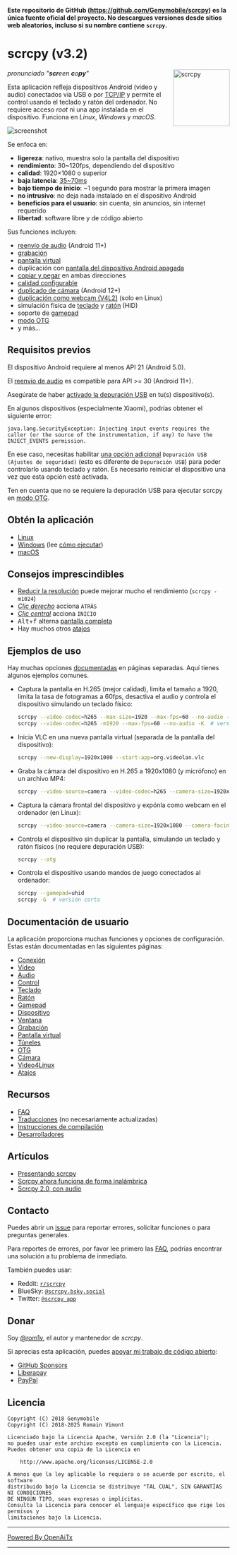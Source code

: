 **Este repositorio de GitHub (<https://github.com/Genymobile/scrcpy>) es la única fuente oficial
del proyecto. No descargues versiones desde sitios web aleatorios, incluso si
su nombre contiene `scrcpy`.**

# scrcpy (v3.2)

<img src="app/data/icon.svg" width="128" height="128" alt="scrcpy" align="right" />

_pronunciado "**scr**een **c**o**py**"_

Esta aplicación refleja dispositivos Android (video y audio) conectados vía USB o
por [TCP/IP](doc/connection.md#tcpip-wireless) y permite el control usando el
teclado y ratón del ordenador. No requiere acceso _root_ ni una app instalada
en el dispositivo. Funciona en _Linux_, _Windows_ y _macOS_.

![screenshot](assets/screenshot-debian-600.jpg)

Se enfoca en:

 - **ligereza**: nativo, muestra solo la pantalla del dispositivo
 - **rendimiento**: 30~120fps, dependiendo del dispositivo
 - **calidad**: 1920×1080 o superior
 - **baja latencia**: [35~70ms][lowlatency]
 - **bajo tiempo de inicio**: ~1 segundo para mostrar la primera imagen
 - **no intrusivo**: no deja nada instalado en el dispositivo Android
 - **beneficios para el usuario**: sin cuenta, sin anuncios, sin internet requerido
 - **libertad**: software libre y de código abierto

[lowlatency]: https://github.com/Genymobile/scrcpy/pull/646

Sus funciones incluyen:
 - [reenvío de audio](doc/audio.md) (Android 11+)
 - [grabación](doc/recording.md)
 - [pantalla virtual](doc/virtual_display.md)
 - duplicación con [pantalla del dispositivo Android apagada](doc/device.md#turn-screen-off)
 - [copiar y pegar](doc/control.md#copy-paste) en ambas direcciones
 - [calidad configurable](doc/video.md)
 - [duplicado de cámara](doc/camera.md) (Android 12+)
 - [duplicación como webcam (V4L2)](doc/v4l2.md) (solo en Linux)
 - simulación física de [teclado][hid-keyboard] y [ratón][hid-mouse] (HID)
 - soporte de [gamepad](doc/gamepad.md)
 - [modo OTG](doc/otg.md)
 - y más…

[hid-keyboard]: doc/keyboard.md#physical-keyboard-simulation
[hid-mouse]: doc/mouse.md#physical-mouse-simulation

## Requisitos previos

El dispositivo Android requiere al menos API 21 (Android 5.0).

El [reenvío de audio](doc/audio.md) es compatible para API >= 30 (Android 11+).

Asegúrate de haber [activado la depuración USB][enable-adb] en tu(s) dispositivo(s).

[enable-adb]: https://developer.android.com/studio/debug/dev-options#enable

En algunos dispositivos (especialmente Xiaomi), podrías obtener el siguiente error:

```
java.lang.SecurityException: Injecting input events requires the caller (or the source of the instrumentation, if any) to have the INJECT_EVENTS permission.
```

En ese caso, necesitas habilitar [una opción adicional][control] `Depuración USB
(Ajustes de seguridad)` (esto es diferente de `Depuración USB`) para poder
controlarlo usando teclado y ratón. Es necesario reiniciar el dispositivo una vez
que esta opción esté activada.

[control]: https://github.com/Genymobile/scrcpy/issues/70#issuecomment-373286323

Ten en cuenta que no se requiere la depuración USB para ejecutar scrcpy en [modo OTG](doc/otg.md).


## Obtén la aplicación

 - [Linux](doc/linux.md)
 - [Windows](doc/windows.md) (lee [cómo ejecutar](doc/windows.md#run))
 - [macOS](doc/macos.md)


## Consejos imprescindibles

 - [Reducir la resolución](doc/video.md#size) puede mejorar mucho el rendimiento
   (`scrcpy -m1024`)
 - [_Clic derecho_](doc/mouse.md#mouse-bindings) acciona `ATRÁS`
 - [_Clic central_](doc/mouse.md#mouse-bindings) acciona `INICIO`
 - <kbd>Alt</kbd>+<kbd>f</kbd> alterna [pantalla completa](doc/window.md#fullscreen)
 - Hay muchos otros [atajos](doc/shortcuts.md)


## Ejemplos de uso

Hay muchas opciones [documentadas](#user-documentation) en páginas separadas.
Aquí tienes algunos ejemplos comunes.

 - Captura la pantalla en H.265 (mejor calidad), limita el tamaño a 1920, limita
   la tasa de fotogramas a 60fps, desactiva el audio y controla el dispositivo
   simulando un teclado físico:

    ```bash
    scrcpy --video-codec=h265 --max-size=1920 --max-fps=60 --no-audio --keyboard=uhid
    scrcpy --video-codec=h265 -m1920 --max-fps=60 --no-audio -K  # versión corta
    ```

 - Inicia VLC en una nueva pantalla virtual (separada de la pantalla del dispositivo):

    ```bash
    scrcpy --new-display=1920x1080 --start-app=org.videolan.vlc
    ```

 - Graba la cámara del dispositivo en H.265 a 1920x1080 (y micrófono) en un archivo MP4:

    ```bash
    scrcpy --video-source=camera --video-codec=h265 --camera-size=1920x1080 --record=file.mp4
    ```

 - Captura la cámara frontal del dispositivo y expónla como webcam en el ordenador (en
   Linux):

    ```bash
    scrcpy --video-source=camera --camera-size=1920x1080 --camera-facing=front --v4l2-sink=/dev/video2 --no-playback
    ```

 - Controla el dispositivo sin duplicar la pantalla, simulando un teclado y ratón físicos
   (no requiere depuración USB):

    ```bash
    scrcpy --otg
    ```

 - Controla el dispositivo usando mandos de juego conectados al ordenador:

    ```bash
    scrcpy --gamepad=uhid
    scrcpy -G  # versión corta
    ```

## Documentación de usuario

La aplicación proporciona muchas funciones y opciones de configuración. Estas están
documentadas en las siguientes páginas:

 - [Conexión](doc/connection.md)
 - [Vídeo](doc/video.md)
 - [Audio](doc/audio.md)
 - [Control](doc/control.md)
 - [Teclado](doc/keyboard.md)
 - [Ratón](doc/mouse.md)
 - [Gamepad](doc/gamepad.md)
 - [Dispositivo](doc/device.md)
 - [Ventana](doc/window.md)
 - [Grabación](doc/recording.md)
 - [Pantalla virtual](doc/virtual_display.md)
 - [Túneles](doc/tunnels.md)
 - [OTG](doc/otg.md)
 - [Cámara](doc/camera.md)
 - [Video4Linux](doc/v4l2.md)
 - [Atajos](doc/shortcuts.md)


## Recursos

 - [FAQ](FAQ.md)
 - [Traducciones][wiki] (no necesariamente actualizadas)
 - [Instrucciones de compilación](doc/build.md)
 - [Desarrolladores](doc/develop.md)

[wiki]: https://github.com/Genymobile/scrcpy/wiki


## Artículos

- [Presentando scrcpy][article-intro]
- [Scrcpy ahora funciona de forma inalámbrica][article-tcpip]
- [Scrcpy 2.0, con audio][article-scrcpy2]

[article-intro]: https://blog.rom1v.com/2018/03/introducing-scrcpy/
[article-tcpip]: https://www.genymotion.com/blog/open-source-project-scrcpy-now-works-wirelessly/
[article-scrcpy2]: https://blog.rom1v.com/2023/03/scrcpy-2-0-with-audio/

## Contacto

Puedes abrir un [issue] para reportar errores, solicitar funciones o para preguntas generales.

Para reportes de errores, por favor lee primero las [FAQ](FAQ.md), podrías encontrar
una solución a tu problema de inmediato.

[issue]: https://github.com/Genymobile/scrcpy/issues

También puedes usar:

 - Reddit: [`r/scrcpy`](https://www.reddit.com/r/scrcpy)
 - BlueSky: [`@scrcpy.bsky.social`](https://bsky.app/profile/scrcpy.bsky.social)
 - Twitter: [`@scrcpy_app`](https://twitter.com/scrcpy_app)


## Donar

Soy [@rom1v](https://github.com/rom1v), el autor y mantenedor de _scrcpy_.

Si aprecias esta aplicación, puedes [apoyar mi trabajo de código abierto][donate]:
 - [GitHub Sponsors](https://github.com/sponsors/rom1v)
 - [Liberapay](https://liberapay.com/rom1v/)
 - [PayPal](https://paypal.me/rom2v)

[donate]: https://blog.rom1v.com/about/#support-my-open-source-work

## Licencia

    Copyright (C) 2018 Genymobile
    Copyright (C) 2018-2025 Romain Vimont

    Licenciado bajo la Licencia Apache, Versión 2.0 (la "Licencia");
    no puedes usar este archivo excepto en cumplimiento con la Licencia.
    Puedes obtener una copia de la Licencia en

        http://www.apache.org/licenses/LICENSE-2.0

    A menos que la ley aplicable lo requiera o se acuerde por escrito, el software
    distribuido bajo la Licencia se distribuye "TAL CUAL", SIN GARANTÍAS NI CONDICIONES
    DE NINGÚN TIPO, sean expresas o implícitas.
    Consulta la Licencia para conocer el lenguaje específico que rige los permisos y
    limitaciones bajo la Licencia.

---

[Powered By OpenAiTx](https://github.com/OpenAiTx/OpenAiTx)

---